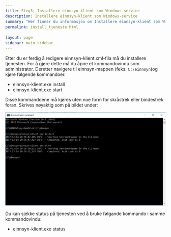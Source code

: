```yaml
---
title: Steg3; Installere einnsyn-klient som Windows-service
description: Installere einnsyn-klient som Windows-service
summary: "Her finner du informasjon om Installere einnsyn-klient som Windows-service"
permalink: install_tjeneste.html

layout: page
sidebar: main_sidebar
---
```


Etter du er ferdig å redigere einnsyn-klient.xml-fila må du installere tjenesten. For å gjøre dette må du åpne et kommandovindu som administrator. Deretter navigere til einnsyn-mappen (feks: ```C:\einnsyn```)og kjøre følgende kommandoer. 

* einnsyn-klient.exe install
* einnsyn-klient.exe start

Disse kommandoene må kjøres uten noe form for skråstrek eller bindestrek foran. Skrives nøyaktig som på bildet under:

![installere einnsyn-klient tjenesten](../resources/install_klient.png)

Du kan sjekke status på tjenesten ved å bruke følgande kommando i samme kommandovindu:

* einnsyn-klient.exe status




 

